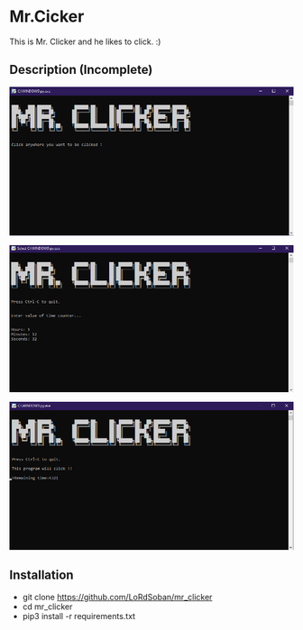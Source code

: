 # Mr.Cicker
This is Mr. Clicker and he likes to click. :) 

## Description (Incomplete)

![Image of program running](./images/1.png "Mr. Clicker program running")

![Image of program running](./images/2.png "Mr. Clicker program running")

![Image of program running](./images/3.png "Mr. Clicker program running")
## Installation

- git clone https://github.com/LoRdSoban/mr_clicker
- cd mr_clicker
- pip3 install -r requirements.txt